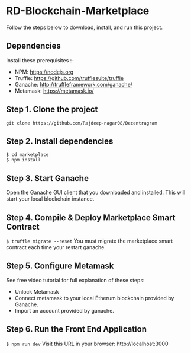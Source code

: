 # RD-Blockchain-Marketplace

Follow the steps below to download, install, and run this project.

## Dependencies
Install these prerequisites :-
- NPM: https://nodejs.org
- Truffle: https://github.com/trufflesuite/truffle
- Ganache: http://truffleframework.com/ganache/
- Metamask: https://metamask.io/


## Step 1. Clone the project
`git clone https://github.com/Rajdeep-nagar08/Decentragram`

## Step 2. Install dependencies
```
$ cd marketplace
$ npm install
```
## Step 3. Start Ganache
Open the Ganache GUI client that you downloaded and installed. This will start your local blockchain instance.


## Step 4. Compile & Deploy Marketplace Smart Contract
`$ truffle migrate --reset`
You must migrate the marketplace smart contract each time your restart ganache.

## Step 5. Configure Metamask
See free video tutorial for full explanation of these steps:
- Unlock Metamask
- Connect metamask to your local Etherum blockchain provided by Ganache.
- Import an account provided by ganache.

## Step 6. Run the Front End Application
`$ npm run dev`
Visit this URL in your browser: http://localhost:3000
